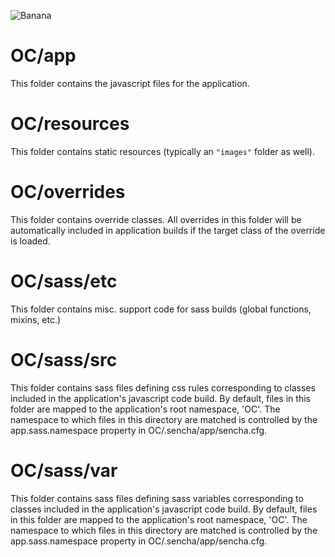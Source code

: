 
![Banana](http://imagizer.imageshack.us/v2/320x240q90/673/KNg112.jpg)

# OC/app

This folder contains the javascript files for the application.

# OC/resources

This folder contains static resources (typically an `"images"` folder as well).

# OC/overrides

This folder contains override classes. All overrides in this folder will be 
automatically included in application builds if the target class of the override
is loaded.

# OC/sass/etc

This folder contains misc. support code for sass builds (global functions, 
mixins, etc.)

# OC/sass/src

This folder contains sass files defining css rules corresponding to classes
included in the application's javascript code build.  By default, files in this 
folder are mapped to the application's root namespace, 'OC'. The
namespace to which files in this directory are matched is controlled by the
app.sass.namespace property in OC/.sencha/app/sencha.cfg. 

# OC/sass/var

This folder contains sass files defining sass variables corresponding to classes
included in the application's javascript code build.  By default, files in this 
folder are mapped to the application's root namespace, 'OC'. The
namespace to which files in this directory are matched is controlled by the
app.sass.namespace property in OC/.sencha/app/sencha.cfg. 
